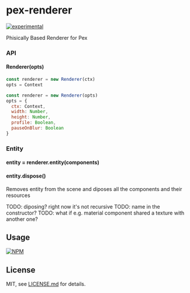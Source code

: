 # pex-renderer

[![experimental](http://badges.github.io/stability-badges/dist/experimental.svg)](http://github.com/badges/stability-badges)

Phisically Based Renderer for Pex

### API

#### Renderer(opts)

```javascript
const renderer = new Renderer(ctx)
opts = Context
```

```javascript
const renderer = new Renderer(opts)
opts = {
  ctx: Context,
  width: Number,
  height: Number,
  profile: Boolean,
  pauseOnBlur: Boolean
}
```

### Entity

#### entity = renderer.entity(components)

#### entity.dispose()

Removes entity from the scene and diposes all the components and their resources

TODO: diposing? right now it's not recursive
TODO: name in the constructor?
TODO: what if e.g. material component shared a texture with another one?

## Usage

[![NPM](https://nodei.co/npm/pex-renderer.png)](https://www.npmjs.com/package/pex-renderer)

## License

MIT, see [LICENSE.md](http://github.com/pex-gl/pex-renderer/blob/master/LICENSE.md) for details.
